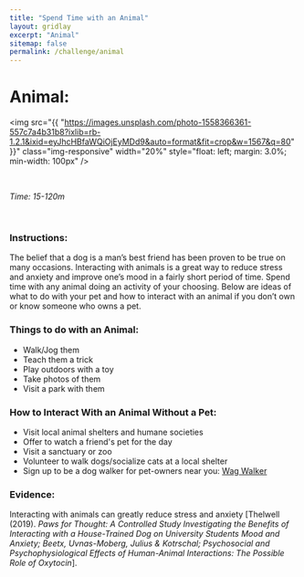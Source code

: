 ```yaml
---
title: "Spend Time with an Animal"
layout: gridlay
excerpt: "Animal"
sitemap: false
permalink: /challenge/animal
---
```



# Animal: 

<img src="{{ "https://images.unsplash.com/photo-1558366361-557c7a4b31b8?ixlib=rb-1.2.1&ixid=eyJhcHBfaWQiOjEyMDd9&auto=format&fit=crop&w=1567&q=80" }}" class="img-responsive" width="20%" style="float: left; margin: 3.0%; min-width: 100px" />

&nbsp;


*Time: 15-120m*

&nbsp;
&nbsp;
&nbsp;

### Instructions:
The belief that a dog is a man’s best friend has been proven to be true on many occasions. Interacting with animals is a great way to reduce stress and anxiety and improve one’s mood in a fairly short period of time. Spend time with any animal doing an activity of your choosing. Below are ideas of what to do with your pet and how to interact with an animal if you don’t own or know someone who owns a pet. 

### Things to do with an Animal:
- Walk/Jog them
- Teach them a trick
- Play outdoors with a toy
- Take photos of them
- Visit a park with them

### How to Interact With an Animal Without a Pet:
- Visit local animal shelters and humane societies
- Offer to watch a friend's pet for the day
- Visit a sanctuary or zoo
- Volunteer to walk dogs/socialize cats at a local shelter
- Sign up to be a dog walker for pet-owners near you: <a href="https://wagwalking.com/dog-walker" target="_blank">Wag Walker</a>

### Evidence:
Interacting with animals can greatly reduce stress and anxiety [Thelwell (2019). *Paws for Thought: A Controlled Study Investigating the Benefits of Interacting with a House-Trained Dog on University Students Mood and Anxiety; Beetx, Uvnas-Moberg, Julius & Kotrschal; Psychosocial and Psychophysiological Effects of Human-Animal Interactions: The Possible Role of Oxytocin*].


&nbsp;
&nbsp;
